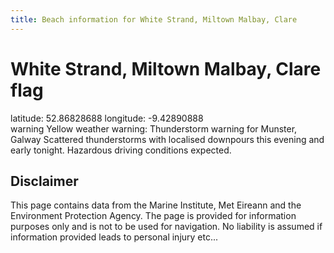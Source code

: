 ```yaml
---
title: Beach information for White Strand, Miltown Malbay, Clare
---
```

# White Strand, Miltown Malbay, Clare <span class="material-icons blue-flag">flag</span>

<div class="location-info">latitude: 52.86828688 longitude: -9.42890888</div>
<div class="met-eireann-warnings"><span class="material-icons yellow-warning">warning</span>&nbsp;Yellow weather warning: Thunderstorm warning for Munster, Galway Scattered thunderstorms with localised downpours this evening and early tonight. Hazardous driving conditions expected.&nbsp;</div>
<div></div>

## Disclaimer

This page contains data from the Marine Institute, 
Met Eireann and the Environment Protection Agency. The page is provided for
information purposes only and is not to be used for navigation. No liability 
is assumed if information provided leads to personal injury etc...